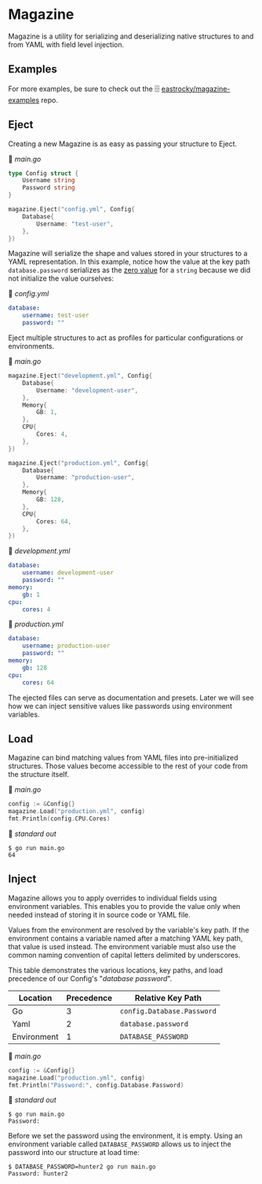 # Magazine
Magazine is a utility for serializing and deserializing native structures to and from YAML with field level injection.

## Examples
For more examples, be sure to check out the 🗄 [eastrocky/magazine-examples](https://github.com/eastrocky/magazine-examples) repo.

## Eject
Creating a new Magazine is as easy as passing your structure to Eject.

📄 *main.go*

```go
type Config struct {
	Username string
	Password string
}

magazine.Eject("config.yml", Config{
	Database{
		Username: "test-user",
	},
})
```

Magazine will serialize the shape and values stored in your structures to a YAML representation. In this example, notice how the value at the key path `database.password` serializes as the [zero value](https://tour.golang.org/basics/12) for a `string` because we did not initialize the value ourselves:

📄 *config.yml*

```yaml
database:
    username: test-user
    password: ""

```

Eject multiple structures to act as profiles for particular configurations or environments.

📄 *main.go*

```go
magazine.Eject("development.yml", Config{
	Database{
		Username: "development-user",
	},
	Memory{
		GB: 1,
	},
	CPU{
		Cores: 4,
	},
})

magazine.Eject("production.yml", Config{
	Database{
		Username: "production-user",
	},
	Memory{
		GB: 128,
	},
	CPU{
		Cores: 64,
	},
})
```

📄 *development.yml*

```yaml
database:
    username: development-user
    password: ""
memory:
    gb: 1
cpu:
    cores: 4

```

📄 *production.yml*

```yaml
database:
    username: production-user
    password: ""
memory:
    gb: 128
cpu:
    cores: 64

```

The ejected files can serve as documentation and presets. Later we will see how we can inject sensitive values like passwords using environment variables.

## Load
Magazine can bind matching values from YAML files into pre-initialized structures. Those values become accessible to the rest of your code from the structure itself.

📄 *main.go*
```go
config := &Config{}
magazine.Load("production.yml", config)
fmt.Println(config.CPU.Cores)
```

📄 *standard out*
```shell
$ go run main.go
64
```

## Inject

Magazine allows you to apply overrides to individual fields using environment variables. This enables you to provide the value only when needed instead of storing it in source code or YAML file.

Values from the environment are resolved by the variable's key path. If the environment contains a variable named after a matching YAML key path, that value is used instead. The environment variable must also use the common naming convention of capital letters delimited by underscores.

This table demonstrates the various locations, key paths, and load precedence of our Config's "*database password*".

| Location    | Precedence | Relative Key Path          |
| ----------- | ---------- | -------------------------- |
| Go          | 3          | `config.Database.Password` |
| Yaml        | 2          | `database.password`        |
| Environment | 1          | `DATABASE_PASSWORD`        |

📄 *main.go*
```go
config := &Config{}
magazine.Load("production.yml", config)
fmt.Println("Password:", config.Database.Password)
```

📄 *standard out*
```shell
$ go run main.go
Password: 
```

Before we set the password using the environment, it is empty. Using an environment variable called `DATABASE_PASSWORD` allows us to inject the password into our structure at load time:

```shell
$ DATABASE_PASSWORD=hunter2 go run main.go
Password: hunter2
```
